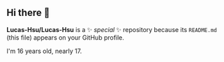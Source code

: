 ## Hi there 👋

**Lucas-Hsu/Lucas-Hsu** is a ✨ _special_ ✨ repository because its `README.md` (this file) appears on your GitHub profile.

I'm 16 years old, nearly 17.

